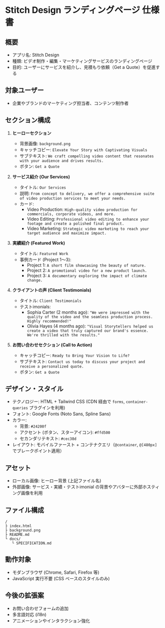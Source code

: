 # Stitch Design ランディングページ 仕様書

## 概要
- アプリ名: Stitch Design
- 種類: ビデオ制作・編集・マーケティングサービスのランディングページ
- 目的: ユーザーにサービスを紹介し、見積もり依頼（Get a Quote）を促進する

## 対象ユーザー
- 企業やブランドのマーケティング担当者、コンテンツ制作者

## セクション構成
1. **ヒーローセクション**
   - 背景画像: `background.png`
   - キャッチコピー: `Elevate Your Story with Captivating Visuals`
   - サブテキスト: `We craft compelling video content that resonates with your audience and drives results.`
   - ボタン: `Get a Quote`

2. **サービス紹介 (Our Services)**
   - タイトル: `Our Services`
   - 説明: `From concept to delivery, we offer a comprehensive suite of video production services to meet your needs.`
   - カード:
     - Video Production: `High-quality video production for commercials, corporate videos, and more.`
     - Video Editing: `Professional video editing to enhance your footage and create a polished final product.`
     - Video Marketing: `Strategic video marketing to reach your target audience and maximize impact.`

3. **実績紹介 (Featured Work)**
   - タイトル: `Featured Work`
   - 事例カード (Project 1～3):
     - Project 1: `A short film showcasing the beauty of nature.`
     - Project 2: `A promotional video for a new product launch.`
     - Project 3: `A documentary exploring the impact of climate change.`

4. **クライアントの声 (Client Testimonials)**
   - タイトル: `Client Testimonials`
   - テストimonials:
     - Sophia Carter (2 months ago): `"We were impressed with the quality of the video and the seamless production process. Highly recommended!"`
     - Olivia Hayes (4 months ago): `"Visual Storytellers helped us create a video that truly captured our brand's essence. We're thrilled with the results."`

5. **お問い合わせセクション (Call to Action)**
   - キャッチコピー: `Ready to Bring Your Vision to Life?`
   - サブテキスト: `Contact us today to discuss your project and receive a personalized quote.`
   - ボタン: `Get a Quote`

## デザイン・スタイル
- テクノロジー: HTML + Tailwind CSS (CDN 経由で `forms`, `container-queries` プラグインを利用)
- フォント: Google Fonts (Noto Sans, Spline Sans)
- カラー:
  - 背景: `#24200f`
  - アクセント (ボタン、スターアイコン): `#ffd500`
  - セカンダリテキスト: `#cec38d`
- レイアウト: モバイルファースト + コンテナクエリ（`@container`, `@[480px]` でブレークポイント適用）

## アセット
- ローカル画像: ヒーロー背景 (上記ファイル名)
- 外部画像: サービス・実績・テストimonial の背景やアバターに外部ホスティング画像を利用

## ファイル構成
```
/ 
├ index.html
├ background.png
├ README.md
└ docs/
   └ SPECIFICATION.md
```

## 動作対象
- モダンブラウザ (Chrome, Safari, Firefox 等)
- JavaScript 実行不要 (CSS ベースのスタイルのみ)

## 今後の拡張案
- お問い合わせフォームの追加
- 多言語対応 (i18n)
- アニメーションやインタラクション強化
